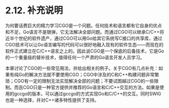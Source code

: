 # 2.12. 补充说明

为何要话费巨大的精力学习CGO是一个问题。任何技术和语言都有它自身的优点和不足，Go语言不是银弹，它无法解决全部问题。而通过CGO可以继承C/C++将近半个世纪的软件遗产，通过CGO可以用Go给其它系统写C接口的共享库，通过CGO技术可以让Go语言编写的代码可以很好地融入现有的软件生态——而现在的软件正式建立在C/C++语言之上的。因此说CGO是一个保底的后备技术，它是Go的一个重量级的替补技术，值得任何一个严肃的Go语言开发人员学习。

本章讨论了CGO的一些常见用法，并给出相关的例子。关于CGO有几点补充：如果有纯Go的解决方法就不要使用CGO；CGO中涉及的C和C++构建问题非常繁琐；CGO有一定的限制无法实现解决全部的问题；不要试图越过CGO的一些限制。而且CGO只是一种官方提供并推荐的Go语言和C/C++交互的方法。如果是使用的gccgo的版本，可以通过gccgo的方式实现Go和C/C++的交互。同时SWIG也是一种选择，并对C++诸多特性提供了支持。


